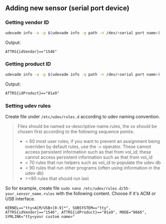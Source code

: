 ## Adding new sensor (serial port device)
### Getting vendor ID 
```bash
udevadm info -a -p $(udevadm info -q path -n /dev/<serial port name>) | grep idVendor | head -1
```
Output:
```
ATTRS{idVendor}=="1546"
```
### Getting product ID
```bash
udevadm info -a -p $(udevadm info -q path -n /dev/<serial port name>) | grep idProduct | head -1
```
Output:
```
ATTRS{idProduct}=="01a9"
```

### Setting udev rules
Create file under `/etc/udev/rules.d` according to udev naming convention.<br>
> Files should be named xx-descriptive-name.rules, the xx should be chosen first according to the following sequence points:
>
> * < 60  most user rules; if you want to prevent an assignment being overriden by default rules, use the := operator. These cannot access persistent information such as that from vol_id; these cannot access persistent information such as that from vol_id
> * < 70  rules that run helpers such as vol_id to populate the udev db
> * < 90  rules that run other programs (often using information in the udev db)
> * \>=90  rules that should run last
    
So for example, create file `sudo nano /etc/udev/rules.d/55-your_sensor_name.rules` with the following content. Choose if it's ACM or USB interface.
```
KERNEL=="tty<ACM/USB>[0-9]*", SUBSYSTEM=="tty", ATTRS{idVendor}=="1546", ATTRS{idProduct}=="01a9", MODE="0666", SYMLINK="tty<your custom name>"
```